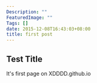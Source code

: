 ```yaml
---
Description: ""
FeaturedImage: ""
Tags: []
date: 2015-12-08T16:43:03+08:00
title: first post
---
```

## Test Title
It's first page on XDDDD.github.io
